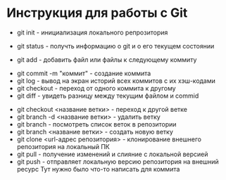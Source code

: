 # Инструкция для работы с Git
* git init - инициализация локального репрозитория
+ git status - получть информацию о git и о его текущем состоянии
- git add - добавить файл или файлы к следующему коммиту
* git commit -m "коммит" - создание коммита 
* git log - вывод на экран историй всех коммитов с их хэш-кодами
* git checkout - переход от одного коммита к другому
* git diff - увидеть разницу между текущим файлом и commid
+ git checkout <название ветки> - переход к другой ветке
+ git branch -d <название ветки> - удалить ветку
+ git branch - посмотреть список веток в репозитории
+ git branch <название ветки> - создать новую ветку
+ git clone <url-адрес репозитория> - клонирование внешнего репозитория на локальный ПК
+ git pull - получение изменений и слияние с локальной версией
+ git push - отправляет локальную версию репозитория на внешний ресурс
  Тут нужно было что-то написать для коммита
